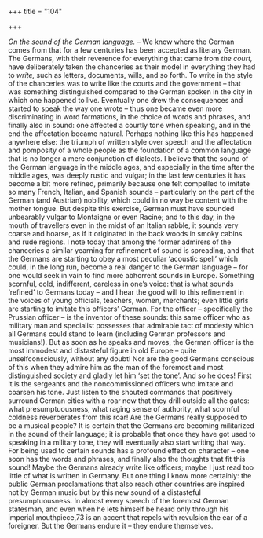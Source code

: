 +++
title = "104"

+++

*On the sound of the German language.* – We know where the German comes from that for a few centuries has been accepted as literary German. The Germans, with their reverence for everything that came from *the court,* have deliberately taken the chanceries as their model in everything they had to *write,* such as letters, documents, wills, and so forth. To write in the style of the chanceries was to write like the courts and the government – that was something distinguished compared to the German spoken in the city in which one happened to live. Eventually one drew the consequences and started to speak the way one wrote – thus one became even more discriminating in word formations, in the choice of words and phrases, and finally also in sound: one affected a courtly tone when speaking, and in the end the affectation became natural. Perhaps nothing like this has happened anywhere else: the triumph of written style over speech and the affectation and pomposity of a whole people as the foundation of a common language that is no longer a mere conjunction of dialects. I believe that the sound of the German language in the middle ages, and especially in the time after the middle ages, was deeply rustic and vulgar; in the last few centuries it has become a bit more refined, primarily because one felt compelled to imitate so many French, Italian, and Spanish sounds – particularly on the part of the German \(and Austrian\) nobility, which could in no way be content with the mother tongue. But despite this exercise, German must have sounded unbearably vulgar to Montaigne or even Racine; and to this day, in the mouth of travellers even in the midst of an Italian rabble, it sounds very coarse and hoarse, as if it originated in the back woods in smoky cabins and rude regions. I note today that among the former admirers of the chanceries a similar yearning for refinement of sound is spreading, and that the Germans are starting to obey a most peculiar ‘acoustic spell’ which could, in the long run, become a real danger to the German language – for one would seek in vain to find more abhorrent sounds in Europe. Something scornful, cold, indifferent, careless in one’s voice: that is what sounds ‘refined’ to Germans today – and I hear the good will to this refinement in the voices of young officials, teachers, women, merchants; even little girls are starting to imitate this officers’ German. For the officer – specifically the Prussian officer – is the inventor of these sounds: this same officer who as military man and specialist possesses that admirable tact of modesty which all Germans could stand to learn \(including German professors and musicians\!\). But as soon as he speaks and moves, the German officer is the most immodest and distasteful figure in old Europe – quite unselfconsciously, without any doubt\! Nor are the good Germans conscious of this when they admire him as the man of the foremost and most distinguished society and gladly let him ‘set the tone’. And so he does\! First it is the sergeants and the noncommissioned officers who imitate and coarsen his tone. Just listen to the shouted commands that positively surround German cities with a roar now that they drill outside all the gates: what presumptuousness, what raging sense of authority, what scornful coldness reverberates from this roar\! Are the Germans really supposed to be a musical people? It is certain that the Germans are becoming militarized in the sound of their language; it is probable that once they have got used to speaking in a military tone, they will eventually also start writing that way. For being used to certain sounds has a profound effect on character – one soon has the words and phrases, and finally also the thoughts that fit this sound\! Maybe the Germans already write like officers; maybe I just read too little of what is written in Germany. But one thing I know more certainly: the public German proclamations that also reach other countries are inspired not by German music but by this new sound of a distasteful presumptuousness. In almost every speech of the foremost German statesman, and even when he lets himself be heard only through his imperial mouthpiece,73 is an accent that repels with revulsion the ear of a foreigner. But the Germans endure it – they endure themselves.


